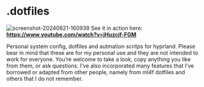 # .dotfiles
![screenshot-20240621-160939](https://github.com/DinDotDout/.dotfiles/assets/60853685/32f7d410-353c-43f7-ba3d-ff828d3858d2)
See it in action here: **https://www.youtube.com/watch?v=jHuzcjf-FGM**


Personal system config, dotfiles and autmation scritps for hyprland.
Please bear in mind that these are for my personal use and they are not intended to work for everyone. You’re welcome to take a look, copy anything you like from them, or ask questions.
I’ve also incorporated many features that I’ve borrowed or adapted from other people, namely from ml4f dotfiles and others that I do not remember.
